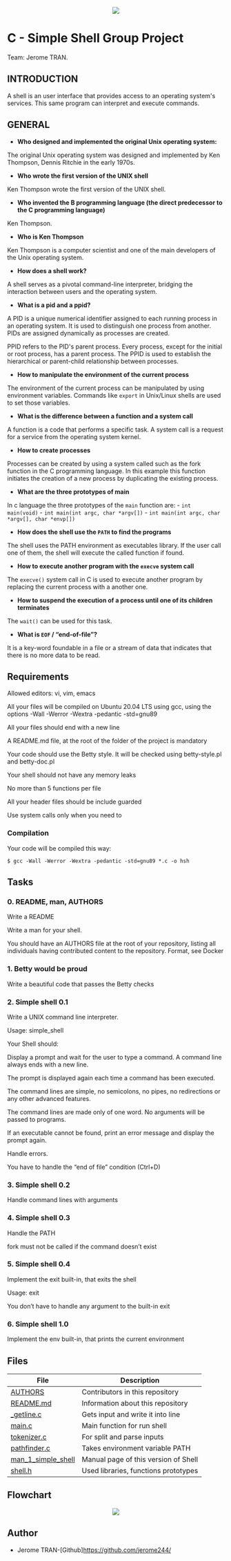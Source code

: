 <p align="center"><img src="https://github.com/jerome244/holbertonschool-simple_shell/blob/main/img/images.png"></p>

# C - Simple Shell Group Project
Team: Jerome TRAN.

## INTRODUCTION
A shell is an user interface that provides access to an operating system's services. This same program can interpret and execute commands.

## GENERAL
- **Who designed and implemented the original Unix operating system:**

The original Unix operating system was designed and implemented by Ken Thompson, Dennis Ritchie in the early 1970s.

- **Who wrote the first version of the UNIX shell**

Ken Thompson wrote the first version of the UNIX shell.

- **Who invented the B programming language (the direct predecessor to the C programming language)**

Ken Thompson.

- **Who is Ken Thompson**

Ken Thompson is a computer scientist and one of the main developers of the Unix operating system.

- **How does a shell work?**

A shell serves as a pivotal command-line interpreter, bridging the interaction between users and the operating system.

- **What is a pid and a ppid?**

A PID is a unique numerical identifier assigned to each running process in an operating system.
It is used to distinguish one process from another.
PIDs are assigned dynamically as processes are created.

PPID refers to the PID's parent process. Every process, except for the initial or root process, has a parent process.
The PPID is used to establish the hierarchical or parent-child relationship between processes.


- **How to manipulate the environment of the current process**

The environment of the current process can be manipulated by using environment variables. Commands like `export` in Unix/Linux shells are used to set those variables.

- **What is the difference between a function and a system call**

A function is a code that performs a specific task. A system call is a request for a service from the operating system kernel.

- **How to create processes**

Processes can be created by using a system called such as the fork function in the C programming language. In this example this function initiates the creation of a new process by duplicating the existing process.

- **What are the three prototypes of main**

In c language the three prototypes of the `main` function are:
    - `int main(void)`
    - `int main(int argc, char *argv[])`
    - `int main(int argc, char *argv[], char *envp[])`

- **How does the shell use the `PATH` to find the programs**

The shell uses the PATH environment as executables library. If the user call one of them, the shell will execute the called function if found.

- **How to execute another program with the `execve` system call**

The `execve()` system call in C is used to execute another program by replacing the current process with a another one.

- **How to suspend the execution of a process until one of its children terminates**

The `wait()` can be used for this task.

- **What is `EOF` / “end-of-file”?**

It is a key-word foundable in a file or a stream of data that indicates that there is no more data to be read.

## Requirements

Allowed editors: vi, vim, emacs

All your files will be compiled on Ubuntu 20.04 LTS using gcc, using the options -Wall -Werror -Wextra -pedantic -std=gnu89

All your files should end with a new line

A README.md file, at the root of the folder of the project is mandatory

Your code should use the Betty style. It will be checked using betty-style.pl and betty-doc.pl

Your shell should not have any memory leaks

No more than 5 functions per file

All your header files should be include guarded

Use system calls only when you need to 


### Compilation

Your code will be compiled this way:

```
$ gcc -Wall -Werror -Wextra -pedantic -std=gnu89 *.c -o hsh

```

## Tasks

### 0. README, man, AUTHORS
Write a README

Write a man for your shell.

You should have an AUTHORS file at the root of your repository, listing all individuals having contributed content to the repository. Format, see Docker

### 1. Betty would be proud
Write a beautiful code that passes the Betty checks

### 2. Simple shell 0.1
Write a UNIX command line interpreter.

Usage: simple_shell

Your Shell should:

Display a prompt and wait for the user to type a command. A command line always ends with a new line.

The prompt is displayed again each time a command has been executed.

The command lines are simple, no semicolons, no pipes, no redirections or any other advanced features.

The command lines are made only of one word. No arguments will be passed to programs.

If an executable cannot be found, print an error message and display the prompt again.

Handle errors.

You have to handle the “end of file” condition (Ctrl+D)

### 3. Simple shell 0.2
Handle command lines with arguments

### 4. Simple shell 0.3

Handle the PATH

fork must not be called if the command doesn’t exist
### 5. Simple shell 0.4

Implement the exit built-in, that exits the shell

Usage: exit

You don’t have to handle any argument to the built-in exit

### 6. Simple shell 1.0

Implement the env built-in, that prints the current environment

## Files

|File|Description|
|---|---|
|[AUTHORS](https://github.com/jerome244/holbertonschool-simple_shell/blob/master/AUTHORS)|Contributors in this repository|
|[README.md](https://github.com/jerome244/holbertonschool-simple_shell/blob/master/README.md)|Information about this repository|
|[_getline.c](https://github.com/jerome244/holbertonschool-simple_shell/blob/master/_getline.c)|Gets input and write it into line|
|[main.c](https://github.com/jerome244/holbertonschool-simple_shell/blob/master/main.c)|Main function for run shell|
|[tokenizer.c](https://github.com/jerome244/holbertonschool-simple_shell/blob/master/tokenizer.c)|For split and parse inputs|
|[pathfinder.c](https://github.com/jerome244/holbertonschool-simple_shell/blob/master/pathfinder.c)|Takes environment variable PATH|
|[man_1_simple_shell](https://github.com/jerome244/holbertonschool-simple_shell/blob/master/man_1_simple_shell)|Manual page of this version of Shell|
|[shell.h](https://github.com/jerome244/holbertonschool-simple_shell/blob/master/shell.h)|Used libraries, functions prototypes|

## Flowchart

<p align="center"><img src="https://github.com/jerome244/holbertonschool-simple_shell/blob/master/img/flowchart.png"></p>

## Author
*	Jerome TRAN-[Github]https://github.com/jerome244/

